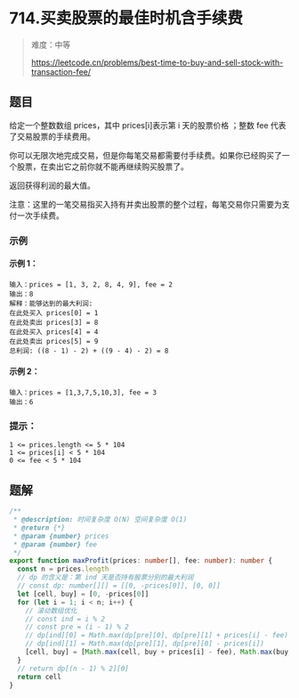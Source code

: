 # 714.买卖股票的最佳时机含手续费

> 难度：中等
>
> https://leetcode.cn/problems/best-time-to-buy-and-sell-stock-with-transaction-fee/

## 题目

给定一个整数数组 prices，其中 prices[i]表示第 i 天的股票价格 ；整数 fee 代表了交易股票的手续费用。

你可以无限次地完成交易，但是你每笔交易都需要付手续费。如果你已经购买了一个股票，在卖出它之前你就不能再继续购买股票了。

返回获得利润的最大值。

注意：这里的一笔交易指买入持有并卖出股票的整个过程，每笔交易你只需要为支付一次手续费。

### 示例

#### 示例 1：

```
输入：prices = [1, 3, 2, 8, 4, 9], fee = 2
输出：8
解释：能够达到的最大利润:
在此处买入 prices[0] = 1
在此处卖出 prices[3] = 8
在此处买入 prices[4] = 4
在此处卖出 prices[5] = 9
总利润: ((8 - 1) - 2) + ((9 - 4) - 2) = 8
```

#### 示例 2：

```
输入：prices = [1,3,7,5,10,3], fee = 3
输出：6
```

### 提示：

```
1 <= prices.length <= 5 * 104
1 <= prices[i] < 5 * 104
0 <= fee < 5 * 104
```

## 题解

```ts
/**
 * @description: 时间复杂度 O(N) 空间复杂度 O(1)
 * @return {*}
 * @param {number} prices
 * @param {number} fee
 */
export function maxProfit(prices: number[], fee: number): number {
  const n = prices.length
  // dp 的含义是：第 ind 天是否持有股票分别的最大利润
  // const dp: number[][] = [[0, -prices[0]], [0, 0]]
  let [cell, buy] = [0, -prices[0]]
  for (let i = 1; i < n; i++) {
    // 滚动数组优化
    // const ind = i % 2
    // const pre = (i - 1) % 2
    // dp[ind][0] = Math.max(dp[pre][0], dp[pre][1] + prices[i] - fee)
    // dp[ind][1] = Math.max(dp[pre][1], dp[pre][0] - prices[i])
    [cell, buy] = [Math.max(cell, buy + prices[i] - fee), Math.max(buy, cell - prices[i])]
  }
  // return dp[(n - 1) % 2][0]
  return cell
}
```
